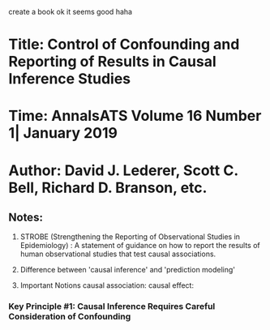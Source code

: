 create a book
ok it seems good
haha

# Title: Control of Confounding and Reporting of Results in Causal Inference Studies

# Time: AnnalsATS Volume 16 Number 1| January 2019

# Author: David J. Lederer, Scott C. Bell, Richard D. Branson, etc.

## Notes:

1. STROBE (Strengthening the Reporting of Observational Studies in Epidemiology) : A statement of guidance on how to report the results of human observational studies that test causal associations.

2. Difference between 'causal inference' and 'prediction modeling'

3. Important Notions
causal association:
causal effect:

### Key Principle #1: Causal Inference Requires Careful Consideration of Confounding
